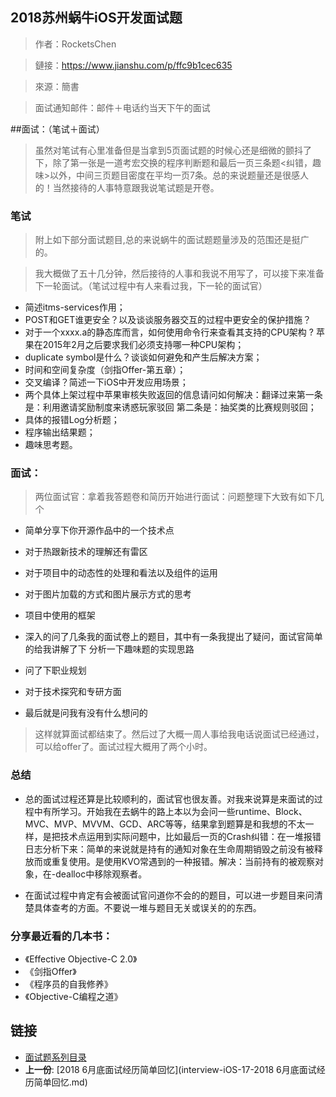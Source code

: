 
## 2018苏州蜗牛iOS开发面试题

> 作者：RocketsChen

> 鏈接：https://www.jianshu.com/p/ffc9b1cec635

> 來源：簡書

> 面试通知邮件：邮件＋电话约当天下午的面试

##面试：（笔试＋面试）

> 虽然对笔试有心里准备但是当拿到5页面试题的时候心还是细微的颤抖了下，除了第一张是一道考宏交换的程序判断题和最后一页三条题<纠错，趣味>以外，中间三页题目密度在平均一页7条。总的来说题量还是很感人的！当然接待的人事特意跟我说笔试题是开卷。

### 笔试

> 附上如下部分面试题目,总的来说蜗牛的面试题题量涉及的范围还是挺广的。

> 我大概做了五十几分钟，然后接待的人事和我说不用写了，可以接下来准备下一轮面试。（笔试过程中有人来看过我，下一轮的面试官）

* 简述itms-services作用；
* POST和GET谁更安全？以及谈谈服务器交互的过程中更安全的保护措施？
* 对于一个xxxx.a的静态库而言，如何使用命令行来查看其支持的CPU架构 ? 苹果在2015年2月之后要求我们必须支持哪一种CPU架构；
* duplicate symbol是什么？谈谈如何避免和产生后解决方案；
* 时间和空间复杂度（剑指Offer-第五章）；
* 交叉编译？简述一下iOS中开发应用场景；
* 两个具体上架过程中苹果审核失败返回的信息请问如何解决：翻译过来第一条是：利用邀请奖励制度来诱惑玩家驳回 第二条是：抽奖类的比赛规则驳回；
* 具体的报错Log分析题；
* 程序输出结果题；
* 趣味思考题。


###  面试：

> 两位面试官：拿着我答题卷和简历开始进行面试：问题整理下大致有如下几个

* 简单分享下你开源作品中的一个技术点
* 对于热跟新技术的理解还有雷区
* 对于项目中的动态性的处理和看法以及组件的运用
* 对于图片加载的方式和图片展示方式的思考
* 项目中使用的框架
* 深入的问了几条我的面试卷上的题目，其中有一条我提出了疑问，面试官简单的给我讲解了下
分析一下趣味题的实现思路

* 问了下职业规划
* 对于技术探究和专研方面
* 最后就是问我有没有什么想问的

> 这样就算面试都结束了。然后过了大概一周人事给我电话说面试已经通过，可以给offer了。面试过程大概用了两个小时。

### 总结
- 总的面试过程还算是比较顺利的，面试官也很友善。对我来说算是来面试的过程中有所学习。开始我在去蜗牛的路上本以为会问一些runtime、Block、MVC、MVP、MVVM、GCD、ARC等等，结果拿到题算是和我想的不太一样，是把技术点运用到实际问题中，比如最后一页的Crash纠错：在一堆报错日志分析下来：简单的来说就是持有的通知对象在生命周期销毁之前没有被释放而或重复使用。是使用KVO常遇到的一种报错。解决：当前持有的被观察对象，在-dealloc中移除观察者。

- 在面试过程中肯定有会被面试官问道你不会的的题目，可以进一步题目来问清楚具体查考的方面。不要说一堆与题目无关或误关的的东西。

### 分享最近看的几本书：
* 《Effective Objective-C 2.0》
* 《剑指Offer》
* 《程序员的自我修养》
* 《Objective-C编程之道》

## 链接

- [面试题系列目录](README.md)
- **上一份**: [2018 6月底面试经历简单回忆](interview-iOS-17-2018 6月底面试经历简单回忆.md)